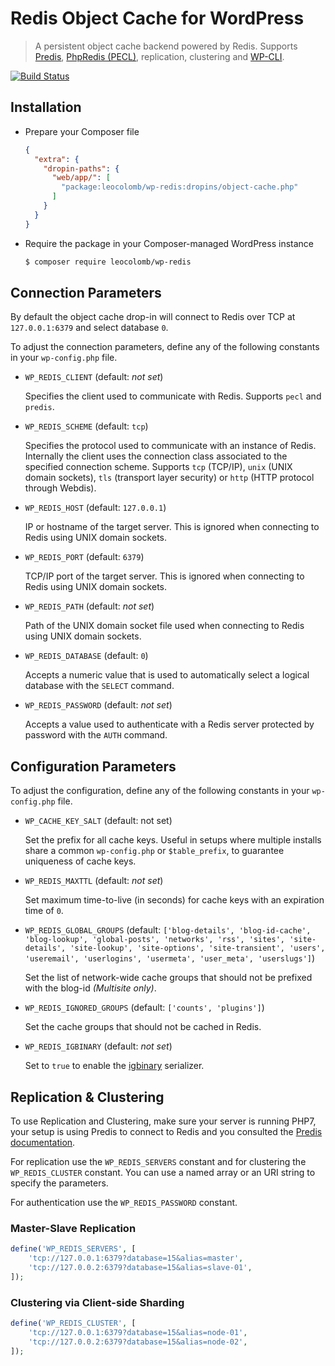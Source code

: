 # Redis Object Cache for WordPress

> A persistent object cache backend powered by Redis. Supports [Predis](https://github.com/nrk/predis/), [PhpRedis (PECL)](https://github.com/phpredis/phpredis), replication, clustering and [WP-CLI](http://wp-cli.org/).

[![Build Status](https://travis-ci.com/LeoColomb/wp-redis.svg?branch=master)](https://travis-ci.com/LeoColomb/wp-redis)


## Installation

* Prepare your Composer file
  ```json
  {
    "extra": {
      "dropin-paths": {
        "web/app/": [
          "package:leocolomb/wp-redis:dropins/object-cache.php"
        ]
      }
    }
  }
  ```

* Require the package in your Composer-managed WordPress instance
  ```bash
  $ composer require leocolomb/wp-redis
  ```

## Connection Parameters

By default the object cache drop-in will connect to Redis over TCP at `127.0.0.1:6379` and select database `0`.

To adjust the connection parameters, define any of the following constants in your `wp-config.php` file.

* `WP_REDIS_CLIENT` (default: _not set_)

  Specifies the client used to communicate with Redis. Supports `pecl` and `predis`.

* `WP_REDIS_SCHEME` (default: `tcp`)

  Specifies the protocol used to communicate with an instance of Redis. Internally the client uses the connection class associated to the specified connection scheme. Supports `tcp` (TCP/IP), `unix` (UNIX domain sockets), `tls` (transport layer security) or `http` (HTTP protocol through Webdis).

* `WP_REDIS_HOST` (default: `127.0.0.1`)

  IP or hostname of the target server. This is ignored when connecting to Redis using UNIX domain sockets.

* `WP_REDIS_PORT` (default: `6379`)

  TCP/IP port of the target server. This is ignored when connecting to Redis using UNIX domain sockets.

* `WP_REDIS_PATH` (default: _not set_)

  Path of the UNIX domain socket file used when connecting to Redis using UNIX domain sockets.

* `WP_REDIS_DATABASE` (default: `0`)

  Accepts a numeric value that is used to automatically select a logical database with the `SELECT` command.

* `WP_REDIS_PASSWORD` (default: _not set_)

  Accepts a value used to authenticate with a Redis server protected by password with the `AUTH` command.


## Configuration Parameters

To adjust the configuration, define any of the following constants in your `wp-config.php` file.

* `WP_CACHE_KEY_SALT` (default: not set)

  Set the prefix for all cache keys. Useful in setups where multiple installs share a common `wp-config.php` or `$table_prefix`, to guarantee uniqueness of cache keys.

* `WP_REDIS_MAXTTL` (default: _not set_)

  Set maximum time-to-live (in seconds) for cache keys with an expiration time of `0`.

* `WP_REDIS_GLOBAL_GROUPS` (default: `['blog-details', 'blog-id-cache', 'blog-lookup', 'global-posts', 'networks', 'rss', 'sites', 'site-details', 'site-lookup', 'site-options', 'site-transient', 'users', 'useremail', 'userlogins', 'usermeta', 'user_meta', 'userslugs']`)

  Set the list of network-wide cache groups that should not be prefixed with the blog-id _(Multisite only)_.

* `WP_REDIS_IGNORED_GROUPS` (default: `['counts', 'plugins']`)

  Set the cache groups that should not be cached in Redis.

* `WP_REDIS_IGBINARY` (default: _not set_)

  Set to `true` to enable the [igbinary](https://github.com/igbinary/igbinary) serializer.


## Replication & Clustering

To use Replication and Clustering, make sure your server is running PHP7, your setup is using Predis to connect to Redis and you consulted the [Predis documentation](https://github.com/nrk/predis).

For replication use the `WP_REDIS_SERVERS` constant and for clustering the `WP_REDIS_CLUSTER` constant. You can use a named array or an URI string to specify the parameters.

For authentication use the `WP_REDIS_PASSWORD` constant.

### Master-Slave Replication

```php
define('WP_REDIS_SERVERS', [
    'tcp://127.0.0.1:6379?database=15&alias=master',
    'tcp://127.0.0.2:6379?database=15&alias=slave-01',
]);
```

### Clustering via Client-side Sharding

```php
define('WP_REDIS_CLUSTER', [
    'tcp://127.0.0.1:6379?database=15&alias=node-01',
    'tcp://127.0.0.2:6379?database=15&alias=node-02',
]);
```


